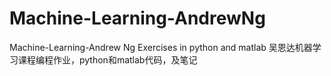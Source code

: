 # Machine-Learning-AndrewNg
Machine-Learning-Andrew Ng Exercises in python and matlab 吴恩达机器学习课程编程作业，python和matlab代码，及笔记
